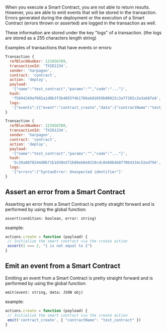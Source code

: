 When you execute a Smart Contract, you are not able to return results. However, you are able to emit events that will be stored in the transaction. Errors generated during the deployment or the execution of a Smart Contract (errors thrown or asserted) are logged in the transaction as well.

These information are stored under the key "logs" of a transaction. (the logs are stored as a 255 characters length string)

Examples of transactions that have events or errors:

```js
Transaction {
  refBlockNumber: 123456789,
  transactionId: 'TXID1234',
  sender: 'harpagon',
  contract: 'contract',
  action: 'deploy',
  payload:
   '{"name":"test_contract","params":"","code":"..."}',
  hash:
   'f5694249af602a1d0b3f3b4855f4b1766eb01059b00022c3a7f202c2a3ab87e8',
  logs:
   '{"events":[{"event":"contract_create","data":{"contractName":"test_contract"}}]}' 
}
```

```js
Transaction {
  refBlockNumber: 123456789,
  transactionId: 'TXID1234',
  sender: 'harpagon',
  contract: 'contract',
  action: 'deploy',
  payload:
   '{"name":"test_contract","params":"","code":"..."}',
  hash:
   '5c39a8878244d0b71b1030e5f1b89eb0e0310cdc0d40b4b8f7064334c52ed79d',
  logs:
   '{"errors":["SyntaxError: Unexpected identifier"]' 
}
```

## Assert an error from a Smart Contract
Asserting an error from a Smart Contract is pretty straight forward and is performed by using the global function:

`assert(condition: boolean, error: string)`

  example:
 ```js
actions.create = function (payload) {
  // Initialize the smart contract via the create action
  assert(1 === 2, "1 is not equal to 2")
}
```

## Emit an event from a Smart Contract
Emitting an event from a Smart Contract is pretty straight forward and is performed by using the global function:

`emit(event: string, data: JSON obj)`

  example:
 ```js
actions.create = function (payload) {
  // Initialize the smart contract via the create action
  emit('contract_create', { "contractName": "test_contract" })
}
```